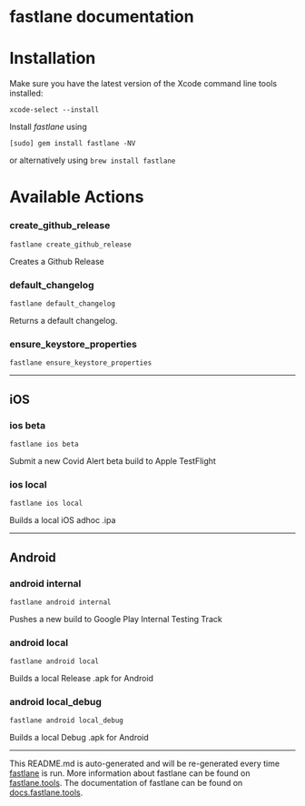 fastlane documentation
================
# Installation

Make sure you have the latest version of the Xcode command line tools installed:

```
xcode-select --install
```

Install _fastlane_ using
```
[sudo] gem install fastlane -NV
```
or alternatively using `brew install fastlane`

# Available Actions
### create_github_release
```
fastlane create_github_release
```
Creates a Github Release
### default_changelog
```
fastlane default_changelog
```
Returns a default changelog.
### ensure_keystore_properties
```
fastlane ensure_keystore_properties
```


----

## iOS
### ios beta
```
fastlane ios beta
```
Submit a new Covid Alert beta build to Apple TestFlight
### ios local
```
fastlane ios local
```
Builds a local iOS adhoc .ipa

----

## Android
### android internal
```
fastlane android internal
```
Pushes a new build to Google Play Internal Testing Track
### android local
```
fastlane android local
```
Builds a local Release .apk for Android
### android local_debug
```
fastlane android local_debug
```
Builds a local Debug .apk for Android

----

This README.md is auto-generated and will be re-generated every time [fastlane](https://fastlane.tools) is run.
More information about fastlane can be found on [fastlane.tools](https://fastlane.tools).
The documentation of fastlane can be found on [docs.fastlane.tools](https://docs.fastlane.tools).

